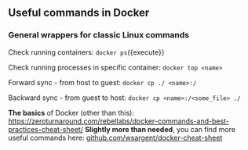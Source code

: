 
## Useful commands in Docker

### General wrappers for classic Linux commands

Check running containers:
`docker ps`{{execute}}

Check running processes in specific container:
`docker top <name>`

Forward sync - from host to guest:
`docker cp ./ <name>:/`

Backward sync - from guest to host:
`docker cp <name>:/<some_file> ./`
  

**The basics** of Docker (other than this): https://zeroturnaround.com/rebellabs/docker-commands-and-best-practices-cheat-sheet/
**Slightly more than needed**, you can find more useful commands here: [github.com/wsargent/docker-cheat-sheet](https://github.com/wsargent/docker-cheat-sheet)
